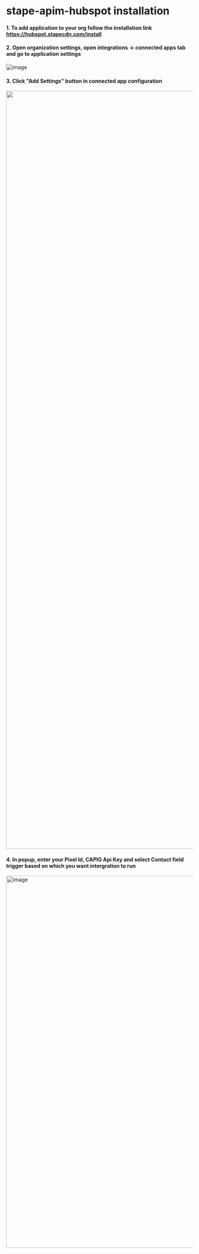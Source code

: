 # stape-apim-hubspot installation

#### 1. To add application to your org follow the installation link <a>https://hubspot.stapecdn.com/install</a>

#### 2. Open organization settings, open integrations -> connected apps tab and go to application settings 
![image](https://github.com/user-attachments/assets/9f648b5f-7fc2-4b5e-a999-1b6aecef2b6c)
#### 3. Click "Add Settings" button in connected app configuration 
<img width="2039" alt="" src="https://github.com/user-attachments/assets/c09cf5f3-b39c-4e21-9ac7-af27426dcea0">

#### 4. In popup, enter your Pixel Id, CAPIG Api Key and select Contact field trigger based on which you want intergration to run
    
<img width="1001" alt="image" src="https://github.com/user-attachments/assets/8c341080-e276-4700-9c26-b77c0b5dc878">
